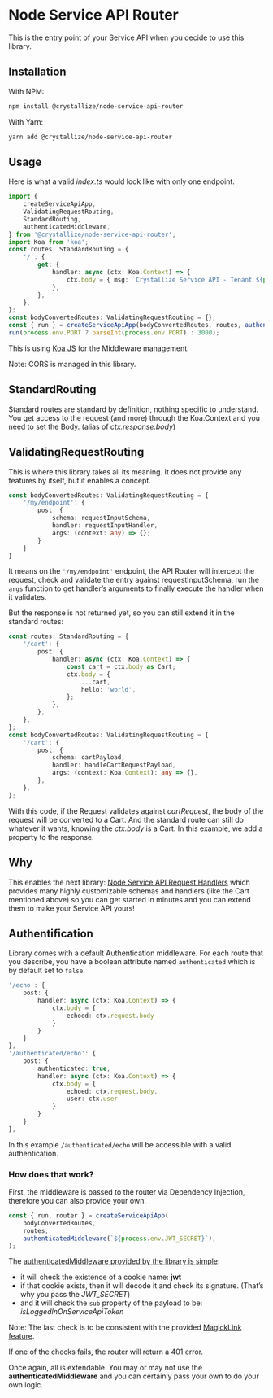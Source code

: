 # Node Service API Router

This is the entry point of your Service API when you decide to use this library.

## Installation

With NPM:

```bash
npm install @crystallize/node-service-api-router
```

With Yarn:

```bash
yarn add @crystallize/node-service-api-router
```

## Usage

Here is what a valid _index.ts_ would look like with only one endpoint.

```typescript
import {
    createServiceApiApp,
    ValidatingRequestRouting,
    StandardRouting,
    authenticatedMiddleware,
} from '@crystallize/node-service-api-router';
import Koa from 'koa';
const routes: StandardRouting = {
    '/': {
        get: {
            handler: async (ctx: Koa.Context) => {
                ctx.body = { msg: `Crystallize Service API - Tenant ${process.env.CRYSTALLIZE_TENANT_IDENTIFIER}` };
            },
        },
    },
};
const bodyConvertedRoutes: ValidatingRequestRouting = {};
const { run } = createServiceApiApp(bodyConvertedRoutes, routes, authenticatedMiddleware(`${process.env.JWT_SECRET}`));
run(process.env.PORT ? parseInt(process.env.PORT) : 3000);
```

This is using [Koa JS](https://koajs.com/) for the Middleware management.

Note: CORS is managed in this library.

## StandardRouting

Standard routes are standard by definition, nothing specific to understand. You get access to the request (and more) through the Koa.Context and you need to set the Body. (alias of _ctx.response.body_)

## ValidatingRequestRouting

This is where this library takes all its meaning. It does not provide any features by itself, but it enables a concept.

```typescript
const bodyConvertedRoutes: ValidatingRequestRouting = {
    '/my/endpoint': {
        post: {
            schema: requestInputSchema,
            handler: requestInputHandler,
            args: (context: any) => {};
        }
    }
}
```

It means on the `'/my/endpoint'` endpoint, the API Router will intercept the request, check and validate the entry against requestInputSchema, run the `args` function to get handler’s arguments to finally execute the handler when it validates.

But the response is not returned yet, so you can still extend it in the standard routes:

```typescript
const routes: StandardRouting = {
    '/cart': {
        post: {
            handler: async (ctx: Koa.Context) => {
                const cart = ctx.body as Cart;
                ctx.body = {
                    ...cart,
                    hello: 'world',
                };
            },
        },
    },
};
const bodyConvertedRoutes: ValidatingRequestRouting = {
    '/cart': {
        post: {
            schema: cartPayload,
            handler: handleCartRequestPayload,
            args: (context: Koa.Context): any => {},
        },
    },
};
```

With this code, if the Request validates against _cartRequest_, the body of the request will be converted to a Cart. And the standard route can still do whatever it wants, knowing the _ctx.body_ is a Cart. In this example, we add a property to the response.

## Why

This enables the next library: [Node Service API Request Handlers](https://crystallize.com/learn/open-source/sdks-and-libraries/node-service-api-request-handlers) which provides many highly customizable schemas and handlers (like the Cart mentioned above) so you can get started in minutes and you can extend them to make your Service API yours!

## Authentification

Library comes with a default Authentication middleware. For each route that you describe, you have a boolean attribute named `authenticated` which is by default set to `false`.

```typescript
'/echo': {
    post: {
        handler: async (ctx: Koa.Context) => {
            ctx.body = {
                echoed: ctx.request.body
            }
        }
    }
},
'/authenticated/echo': {
    post: {
        authenticated: true,
        handler: async (ctx: Koa.Context) => {
            ctx.body = {
                echoed: ctx.request.body,
                user: ctx.user
            }
        }
    }
},
```

In this example `/authenticated/echo` will be accessible with a valid authentication.

### How does that work?

First, the middleware is passed to the router via Dependency Injection, therefore you can also provide your own.

```javascript
const { run, router } = createServiceApiApp(
    bodyConvertedRoutes,
    routes,
    authenticatedMiddleware(`${process.env.JWT_SECRET}`),
);
```

The [authenticatedMiddleware provided by the library is simple](https://github.com/CrystallizeAPI/libraries/blob/main/components/node-service-api-router/src/core/middlewares.ts#L14):

-   it will check the existence of a cookie name: **jwt**
-   if that cookie exists, then it will decode it and check its signature. (That’s why you pass the _JWT_SECRET_)
-   and it will check the `sub` property of the payload to be: _isLoggedInOnServiceApiToken_

Note: The last check is to be consistent with the provided [MagickLink feature](https://github.com/CrystallizeAPI/libraries/blob/main/components/node-service-api-request-handlers/src/magicklink/handlers.ts#L31).

If one of the checks fails, the router will return a 401 error.

Once again, all is extendable. You may or may not use the **authenticatedMiddleware** and you can certainly pass your own to do your own logic.

[crystallizeobject]: crystallize_marketing|folder|62561a1ab30ff82a1f664931
